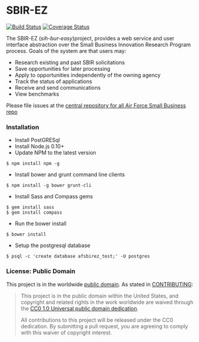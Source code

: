 SBIR-EZ
========
[![Build Status](https://travis-ci.org/18F/afsbirez.svg?branch=master)](https://travis-ci.org/18F/afsbirez) [![Coverage Status](https://coveralls.io/repos/18F/afsbirez/badge.png)](https://coveralls.io/r/18F/afsbirez)

The SBIR-EZ (_sih-bur-easy_)project, provides a web service and user interface abstraction over the Small Business Innovation Research Program process. Goals of the system are that users may:

* Research existing and past SBIR solicitations
* Save opportunities for later processing
* Apply to opportunities independently of the owning agency
* Track the status of applications
* Receive and send communications
* View benchmarks

Please file issues at the [central repository for all Air Force Small Business repo](https://github.com/18f/afsmallbiz/issues?labels=Product%3A+SBIR&page=1&state=open)

### Installation
* Install PostGRESql
* Install Node.js 0.10+
* Update NPM to the latest version 
```
$ npm install npm -g
```
* Install bower and grunt command line clients
```
$ npm install -g bower grunt-cli
```

* Install Sass and Compass gems
```
$ gem install sass
$ gem install compass
```

* Run the bower install
```
$ bower install
```

* Setup the postgresql database
```
$ psql -c 'create database afsbirez_test;' -U postgres
```

### License: Public Domain

This project is in the worldwide [public domain](LICENSE.md). As stated in [CONTRIBUTING](CONTRIBUTING.md):

> This project is in the public domain within the United States, and copyright and related rights in the work worldwide are waived through the [CC0 1.0 Universal public domain dedication](https://creativecommons.org/publicdomain/zero/1.0/).
>
> All contributions to this project will be released under the CC0 dedication. By submitting a pull request, you are agreeing to comply with this waiver of copyright interest.
